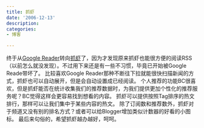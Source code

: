 ```yaml
---
title: 抓虾
date: '2006-12-13'
description:
categories:
- 博客

---
```

终于从[Google Reader](http://www.google.com/reader)转向[抓虾](http://www.zhuaxia.com/)了，因为才发现原来抓虾也能很方便的阅读RSS（以前怎么就没发现）。不过用下来还是有一些不习惯，毕竟已开始被Google Reade带坏了。
比较喜欢Google Reader那种不断往下拉就能很快扫描新闻的方式，抓虾也可以自动展开，但是会自动设置成已经阅读。
个人推荐的功能BC很喜欢，但是抓虾能否在统计收集我们的推荐数据时，为我们提供更加个性化的推荐服务呢？BC觉得这样会更容易找到想看的内容。
抓虾可以提供按照Tag排序的热文排行，那样可以让我们集中于某些内容的热文。
除了订阅数和推荐数外，抓虾对于频道又没有别的排名方式？或者可以给Blogger增加类似计数器的好看的小图标。
最后来句俗的，希望抓虾越办越好，呵呵。